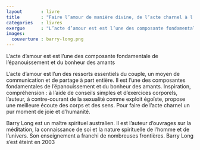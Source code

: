 ```yaml
---
layout       : livre
title        : "Faire l’amour de manière divine, de l’acte charnel à l’amour Divin"
categories   : livres
exergue      : "L’acte d’amour est est l’une des composante fondamentale de l’épanouissement et du bonheur des amants"
images:
  couverture : barry-long.png
---
```


L’acte d’amour est est l’une des composante fondamentale de l’épanouissement et du bonheur des amants

L’acte d’amour est l’un des ressorts essentiels du couple, un moyen de communication et de partage à part entière. Il est l’une des composantes fondamentales de l’épanouissement et du bonheur des amants. Inspiration, compréhension : à l’aide de conseils simples et d’exercices corporels, l’auteur, à contre-courant de la sexualité comme exploit égoïste, propose une meilleure écoute des corps et des sens. Pour faire de l’acte charnel un pur moment de joie et d’humanité.

Barry Long est un maître spirituel australien. Il est l’auteur d’ouvrages sur la méditation, la connaissance de soi et la nature spirituelle de l’homme et de l’univers. Son enseignement a franchi de nombreuses frontières. Barry Long s’est éteint en 2003
